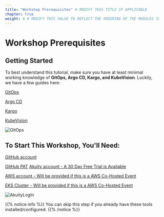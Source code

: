 ```yaml
---
title: "Workshop Prerequisites" # MODIFY THIS TITLE IF APPLICABLE
chapter: true
weight: 4 # MODIFY THIS VALUE TO REFLECT THE ORDERING OF THE MODULES IF APPLICABLE
---
```


# Workshop Prerequisites<!-- MODIFY THIS HEADING IF APPLICABLE -->

## Getting Started <!-- MODIFY THIS SUBHEADING -->
To best understand this tutorial, make sure you have at least minimal working knowledge of **GitOps, Argo CD, Kargo, and KubeVision**. Luckily, we have a few guides here:

[GitOps](https://akuity.io/gitops)

[Argo CD](https://akuity.io/blog/deployment-made-easy-with-argo-cd)

[Kargo](https://akuity.io/blog/promotion-made-easy-with-kargo)

[KubeVision](https://akuity.io/blog/cluster-monitoring-made-easy-with-kubevision-kubevision-for-beginners)

![GitOps](/images/GitOps.png)

## To Start This Workshop, You'll Need: 

[GitHub account](https://github.com)

[GitHub PAT](https://docs.github.com/en/authentication/keeping-your-account-and-data-secure/managing-your-personal-access-tokens#creating-a-fine-grained-personal-access-token)
[Akuity account - A 30 Day Free Trial is Available ](https://akuity.cloud)

[AWS account - Will be provided if this is a AWS Co-Hosted Event](https://catalog.us-east-1.prod.workshops.aws/event/account-login)

[EKS Cluster - Will be provided if this is a AWS Co-Hosted Event](https://docs.aws.amazon.com/eks/latest/userguide/getting-started.html)


![AkuityLogIn](/images/AkuityLogIn.png)

{{% notice info %}}
You can skip this step if you already have these tools installed/configured.
{{% /notice %}}
